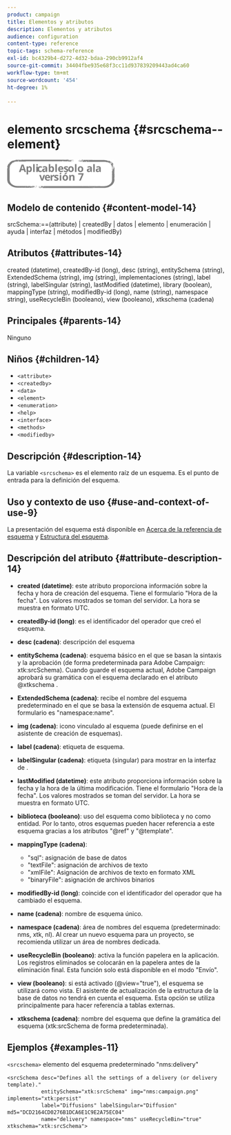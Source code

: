 ```yaml
---
product: campaign
title: Elementos y atributos
description: Elementos y atributos
audience: configuration
content-type: reference
topic-tags: schema-reference
exl-id: bc4329b4-d272-4d32-bdaa-290cb9912af4
source-git-commit: 34404fbe935e68f3cc11d937839209443ad4ca60
workflow-type: tm+mt
source-wordcount: '454'
ht-degree: 1%

---
```


# elemento srcschema {#srcschema--element}

![](../../../assets/v7-only.svg)

## Modelo de contenido {#content-model-14}

srcSchema:==(attribute) | createdBy | datos | elemento | enumeración | ayuda | interfaz | métodos | modifiedBy)

## Atributos {#attributes-14}

created (datetime), createdBy-id (long), desc (string), entitySchema (string), ExtendedSchema (string), img (string), implementaciones (string), label (string), labelSingular (string), lastModified (datetime), library (boolean), mappingType (string), modifiedBy-id (long), name (string), namespace string), useRecycleBin (booleano), view (booleano), xtkschema (cadena)

## Principales {#parents-14}

Ninguno

## Niños {#children-14}

* `<attribute>`
* `<createdby>`
* `<data>`
* `<element>`
* `<enumeration>`
* `<help>`
* `<interface>`
* `<methods>`
* `<modifiedby>`

## Descripción {#description-14}

La variable `<srcschema>` es el elemento raíz de un esquema. Es el punto de entrada para la definición del esquema.

## Uso y contexto de uso {#use-and-context-of-use-9}

La presentación del esquema está disponible en [Acerca de la referencia de esquema](../../../configuration/using/about-schema-reference.md) y [Estructura del esquema](../../../configuration/using/schema-structure.md).

## Descripción del atributo {#attribute-description-14}

* **created (datetime)**: este atributo proporciona información sobre la fecha y hora de creación del esquema. Tiene el formulario &quot;Hora de la fecha&quot;. Los valores mostrados se toman del servidor. La hora se muestra en formato UTC.
* **createdBy-id (long)**: es el identificador del operador que creó el esquema.
* **desc (cadena)**: descripción del esquema
* **entitySchema (cadena)**: esquema básico en el que se basan la sintaxis y la aprobación (de forma predeterminada para Adobe Campaign: xtk:srcSchema). Cuando guarde el esquema actual, Adobe Campaign aprobará su gramática con el esquema declarado en el atributo @xtkschema .
* **ExtendedSchema (cadena)**: recibe el nombre del esquema predeterminado en el que se basa la extensión de esquema actual. El formulario es &quot;namespace:name&quot;.
* **img (cadena)**: icono vinculado al esquema (puede definirse en el asistente de creación de esquemas).
* **label (cadena)**: etiqueta de esquema.
* **labelSingular (cadena)**: etiqueta (singular) para mostrar en la interfaz de .
* **lastModified (datetime)**: este atributo proporciona información sobre la fecha y la hora de la última modificación. Tiene el formulario &quot;Hora de la fecha&quot;. Los valores mostrados se toman del servidor. La hora se muestra en formato UTC.
* **biblioteca (booleano)**: uso del esquema como biblioteca y no como entidad. Por lo tanto, otros esquemas pueden hacer referencia a este esquema gracias a los atributos &quot;@ref&quot; y &quot;@template&quot;.
* **mappingType (cadena)**:

   * &quot;sql&quot;: asignación de base de datos
   * &quot;textFile&quot;: asignación de archivos de texto
   * &quot;xmlFile&quot;: Asignación de archivos de texto en formato XML
   * &quot;binaryFile&quot;: asignación de archivos binarios

* **modifiedBy-id (long)**: coincide con el identificador del operador que ha cambiado el esquema.
* **name (cadena)**: nombre de esquema único.
* **namespace (cadena)**: área de nombres del esquema (predeterminado: nms, xtk, nl). Al crear un nuevo esquema para un proyecto, se recomienda utilizar un área de nombres dedicada.
* **useRecycleBin (booleano)**: activa la función papelera en la aplicación. Los registros eliminados se colocarán en la papelera antes de la eliminación final. Esta función solo está disponible en el modo &quot;Envío&quot;.
* **view (booleano)**: si está activado (@view=&quot;true&quot;), el esquema se utilizará como vista. El asistente de actualización de la estructura de la base de datos no tendrá en cuenta el esquema. Esta opción se utiliza principalmente para hacer referencia a tablas externas.
* **xtkschema (cadena)**: nombre del esquema que define la gramática del esquema (xtk:srcSchema de forma predeterminada).

## Ejemplos {#examples-11}

`<srcschema>` elemento del esquema predeterminado &quot;nms:delivery&quot;

```
<srcSchema desc="Defines all the settings of a delivery (or delivery template)."  
           entitySchema="xtk:srcSchema" img="nms:campaign.png" implements="xtk:persist" 
           label="Diffusions" labelSingular="Diffusion" md5="DCD2164CD0276B1DCA6E1C9E2A75EC04"
           name="delivery" namespace="nms" useRecycleBin="true" xtkschema="xtk:srcSchema">
```
